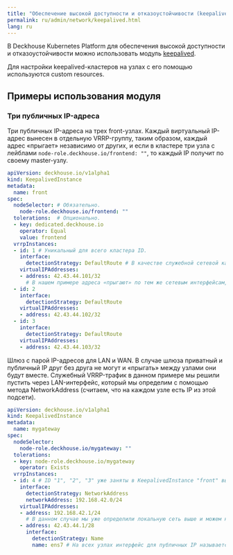 ```yaml
---
title: "Обеспечение высокой доступности и отказоустойчивости (keepalived)"
permalink: ru/admin/network/keepalived.html
lang: ru
---
```


В Deckhouse Kubernetes Platform для обеспечения высокой доступности и отказоустойчивости можно использовать модуль [keepalived](#).

<!-- Перенесено из https://deckhouse.ru/products/kubernetes-platform/documentation/latest/modules/keepalived/ -->

Для настройки keepalived-кластеров на узлах с его помощью используются custom resources.

## Примеры использования модуля

<!-- Перенесено из https://deckhouse.ru/products/kubernetes-platform/documentation/latest/modules/keepalived/examples.html -->

### Три публичных IP-адреса

Три публичных IP-адреса на трех front-узлах. Каждый виртуальный IP-адрес вынесен в отдельную VRRP-группу, таким образом, каждый адрес «прыгает» независимо от других, и если в кластере три узла с лейблами `node-role.deckhouse.io/frontend: ""`, то каждый IP получит по своему master-узлу.

```yaml
apiVersion: deckhouse.io/v1alpha1
kind: KeepalivedInstance
metadata:
  name: front
spec:
  nodeSelector: # Обязательно.
    node-role.deckhouse.io/frontend: ""
  tolerations:  # Опционально.
  - key: dedicated.deckhouse.io
    operator: Equal
    value: frontend
  vrrpInstances:
  - id: 1 # Уникальный для всего кластера ID.
    interface:
      detectionStrategy: DefaultRoute # В качестве служебной сетевой карты используем ту, через которую проложен дефолтный маршрут.
    virtualIPAddresses:
    - address: 42.43.44.101/32
      # В нашем примере адреса «прыгают» по тем же сетевым интерфейсам, по которым ходит служебный VRRP-трафик, поэтому мы не указываем параметр interface.
  - id: 2
    interface:
      detectionStrategy: DefaultRoute
    virtualIPAddresses:
    - address: 42.43.44.102/32
  - id: 3
    interface:
      detectionStrategy: DefaultRoute
    virtualIPAddresses:
    - address: 42.43.44.103/32
```

Шлюз с парой IP-адресов для LAN и WAN. В случае шлюза приватный и публичный IP друг без друга не могут и «прыгать» между узлами они будут вместе. Служебный VRRP-трафик в данном примере мы решили пустить через LAN-интерфейс, который мы определим с помощью метода NetworkAddress (считаем, что на каждом узле есть IP из этой подсети).

```yaml
apiVersion: deckhouse.io/v1alpha1
kind: KeepalivedInstance
metadata:
  name: mygateway
spec:
  nodeSelector:
    node-role.deckhouse.io/mygateway: ""
  tolerations:
  - key: node-role.deckhouse.io/mygateway
    operator: Exists
  vrrpInstances:
  - id: 4 # ID "1", "2", "3" уже заняты в KeepalivedInstance "front" выше.
    interface:
      detectionStrategy: NetworkAddress
      networkAddress: 192.168.42.0/24
    virtualIPAddresses:
    - address: 192.168.42.1/24
      # В данном случае мы уже определили локальную сеть выше и можем не определять интерфейс для этого IP, не указав параметр interface.
    - address: 42.43.44.1/28
      interface:
        detectionStrategy: Name
        name: ens7 # На всех узлах интерфейс для публичных IP называется "ens7", воспользуемся этим.
```

